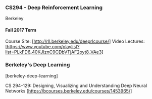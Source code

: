 

### CS294 - Deep Reinforcement Learning
Berkeley

#### Fall 2017 Term
Course Site: [http://rll.berkeley.edu/deeprlcourse/]
Video Lectures: [https://www.youtube.com/playlist?list=PLkFD6_40KJIznC9CDbVTjAF2oyt8_VAe3]


### Berkeley's Deep Learning
[berkeley-deep-learning]

CS 294-129: Designing, Visualizing and Understanding Deep Neural Networks [https://bcourses.berkeley.edu/courses/1453965/]

 

